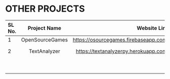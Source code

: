 # OTHER PROJECTS                   

| SL No.      | Project Name           | Website Link                            | Private/Publuc Github Repo                                        |
| :---        |    :----:              |          ---:                           |        ---:                                                       |
| 1           | OpenSourceGames        | https://osourcegames.firebaseapp.com/   |     -----                                                         |
| 2           | TextAnalyzer           | https://textanalyzerpy.herokuapp.com/   |   https://github.com/abindent/textanalyzerpy (Private Repo)       |
|             |                        |                                         |   https://github.com/abindent/textanalyzer   (Public Repo)        |
